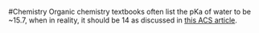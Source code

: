 #Chemistry
Organic chemistry textbooks often list the pKa of water to be ~15.7, when in reality, it should be 14 as discussed in [this ACS article](https://pubs.acs.org/doi/pdf/10.1021/acs.jchemed.6b00623#:~:text=Organic%20chemistry%20texts%20feature%20pKa,texts%20are%2014.00%20and%200.00.).